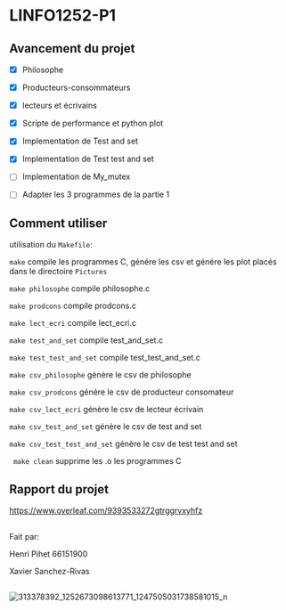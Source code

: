 # LINFO1252-P1
## Avancement du projet
- [x] Philosophe

- [x] Producteurs-consommateurs

- [x] lecteurs et écrivains

- [x] Scripte de performance et python plot

- [x] Implementation de Test and set

- [x] Implementation de Test test and set

- [ ] Implementation de My_mutex

- [ ] Adapter les 3 programmes de la partie 1

## Comment utiliser
utilisation du ```Makefile```:

```make``` compile les programmes C, génére les csv et génére les plot placés dans le directoire ```Pictures```

```make philosophe``` compile philosophe.c

```make prodcons``` compile prodcons.c 

```make lect_ecri```  compile lect_ecri.c

```make test_and_set``` compile test_and_set.c

```make test_test_and_set``` compile test_test_and_set.c

```make csv_philosophe``` génère le csv de philosophe

```make csv_prodcons``` génère le csv de producteur consomateur

```make csv_lect_ecri``` génère le csv de lecteur écrivain

```make csv_test_and_set``` génère le csv de test and set

```make csv_test_test_and_set``` génère le csv de test test and set

``` make clean``` supprime les .o les programmes C 



## Rapport du projet
https://www.overleaf.com/9393533272gtrggrvxyhfz

##
Fait par:

Henri Pihet 66151900

Xavier Sanchez-Rivas


##
![313378392_1252673098613771_1247505031738581015_n](https://user-images.githubusercontent.com/74991568/205451738-78bba9e2-dc9d-4930-87e2-504a9adcfffb.jpg)

